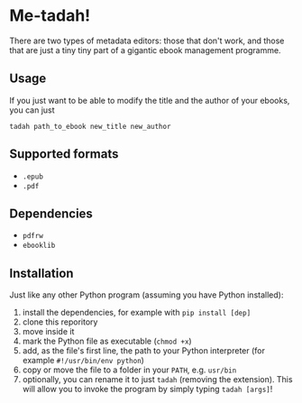 # Me-tadah!

There are two types of metadata editors: those that don't work, and those that are just a tiny tiny part of a gigantic ebook management programme.

## Usage
If you just want to be able to modify the title and the author of your ebooks, you can just

```
tadah path_to_ebook new_title new_author
```

## Supported formats
- `.epub`
- `.pdf`

## Dependencies

- `pdfrw`
- `ebooklib`

## Installation
Just like any other Python program (assuming you have Python installed):

1. install the dependencies, for example with `pip install [dep]`
2. clone this reporitory
3. move inside it
4. mark the Python file as executable (`chmod +x`)
5. add, as the file's first line, the path to your Python interpreter (for example `#!/usr/bin/env python`)
6. copy or move the file to a folder in your `PATH`, e.g. `usr/bin`
7. optionally, you can rename it to just `tadah` (removing the extension). This will allow you to invoke the program by simply typing `tadah [args]`!
